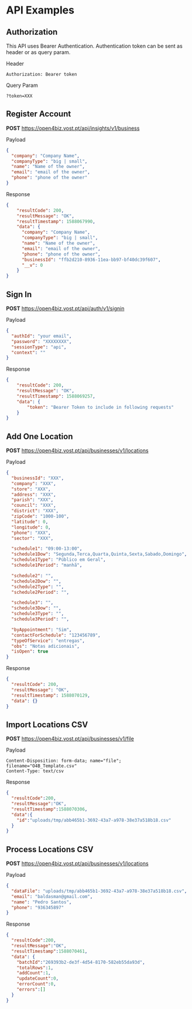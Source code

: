 # API Examples

## Authorization

This API uses Bearer Authentication.
Authentication token can be sent as header or as query param.

Header
```
Authorization: Bearer token
```

Query Param
```
?token=XXX
```


## Register Account

**POST** https://open4biz.vost.pt/api/insights/v1/business

Payload

```json
{
  "company": "Company Name",
  "companyType": "big | small",
  "name": "Name of the owner",
  "email": "email of the owner",
  "phone": "phone of the owner"
}
```

Response

```json
{
    "resultCode": 200,
    "resultMessage": "OK",
    "resultTimestamp": 1588067990,
    "data": {
      "company": "Company Name",
      "companyType": "big | small",
      "name": "Name of the owner",
      "email": "email of the owner",
      "phone": "phone of the owner",
      "businessId": "ffb2d210-8936-11ea-bb97-bf40dc39f607",
      "__v": 0
    }
}
```

## Sign In

**POST** https://open4biz.vost.pt/api/auth/v1/signin

Payload

```json
{
  "authId": "your email",
  "password": "XXXXXXXX",
  "sessionType": "api",
  "context": ""
}
```

Response

```json
{
    "resultCode": 200,
    "resultMessage": "OK",
    "resultTimestamp": 1588069257,
    "data": {
        "token": "Bearer Token to include in following requests"
    }
}
```

## Add One Location

**POST** https://open4biz.vost.pt/api/businesses/v1/locations

Payload

```json
{
  "businessId": "XXX",
  "company": "XXX",
  "store": "XXX",
  "address": "XXX",
  "parish": "XXX",
  "council": "XXX",
  "district": "XXX",
  "zipCode": "1000-100",
  "latitude": 0,
  "longitude": 0,
  "phone": "XXX",
  "sector": "XXX",

  "schedule1": "09:00-13:00",
  "schedule1Dow": "Segunda,Terca,Quarta,Quinta,Sexta,Sabado,Domingo",
  "schedule1Type": "Público em Geral",
  "schedule1Period": "manhã",

  "schedule2": "",
  "schedule2Dow": "",
  "schedule2Type": "",
  "schedule2Period": "",

  "schedule3": "",
  "schedule3Dow": "",
  "schedule3Type": "",
  "schedule3Period": "",

  "byAppointment": "Sim",
  "contactForSchedule": "123456789",
  "typeOfService": "entregas",
  "obs": "Notas adicionais",
  "isOpen": true
}
```

Response

```json
{
  "resultCode": 200,
  "resultMessage": "OK",
  "resultTimestamp": 1588070129,
  "data": {}
}
```

## Import Locations CSV

**POST** https://open4biz.vost.pt/api/businesses/v1/file

Payload
```
Content-Disposition: form-data; name="file"; filename="O4B_Template.csv"
Content-Type: text/csv
```

Response

```json
{
  "resultCode":200,
  "resultMessage":"OK",
  "resultTimestamp":1588070306,
  "data":{
    "id":"uploads/tmp/abb465b1-3692-43a7-a978-38e37a518b18.csv"
  }
}
```

## Process Locations CSV

**POST** https://open4biz.vost.pt/api/businesses/v1/locations

Payload
```json
{
  "dataFile": "uploads/tmp/abb465b1-3692-43a7-a978-38e37a518b18.csv",
  "email": "baldasman@gmail.com",
  "name": "Pedro Santos",
  "phone": "936345897"
}
```

Response

```json
{
  "resultCode":200,
  "resultMessage":"OK",
  "resultTimestamp":1588070461,
  "data": {
    "batchId":"269393b2-de3f-4d54-8170-582eb55da93d",
    "totalRows":1,
    "addCount":1,
    "updateCount":0,
    "errorCount":0,
    "errors":[]
  }
}
```

